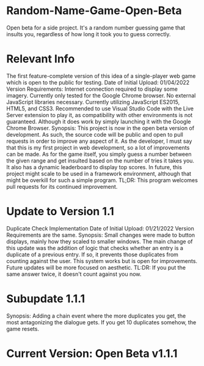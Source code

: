 # Random-Name-Game-Open-Beta
Open beta for a side project. It's a random number guessing game that insults you, regardless of how long it took you to guess correctly.

# Relevant Info
The first feature-complete version of this idea of a single-player web game which is open to the public for testing. 
Date of Initial Upload: 01/04/2022
Version Requirements: Internet connection required to display some imagery. Currently only tested for the Google Chrome browser. No external JavaScript libraries necessary. Currently utilizing JavaScript ES2015, HTML5, and CSS3. Recommended to use Visual Studio Code with the Live Server extension to play it, as compatibility with other environments is not guaranteed. Although it does work by simply launching it with the Google Chrome Browser.
Synopsis: This project is now in the open beta version of development. As such, the source code will be public and open to pull requests in order to improve any aspect of it. As the developer, I must say that this is my first project in web development, so a lot of improvements can be made. As for the game itself, you simply guess a number between the given range and get insulted based on the number of tries it takes you. It also has a dynamic leaderboard to display top scores. In future, this project might scale to be used in a framework environment, although that might be overkill for such a simple program.
TL;DR: This program welcomes pull requests for its continued improvement.

# Update to Version 1.1
Duplicate Check Implementation
Date of Initial Upload: 01/21/2022
Version Requirements are the same.
Synopsis: Small changes were made to button displays, mainly how they scaled to smaller windows. The main change of this update was the addition of logic that checks whether an entry is a duplicate of a previous entry. If so, it prevents those duplicates from counting against the user. This system works but is open for improvements. Future updates will be more focused on aesthetic.
TL:DR: If you put the same answer twice, it doesn't count against you now.

# Subupdate 1.1.1
Synopsis: Adding a chain event where the more duplicates you get, the most antagonizing the dialogue gets. If you get 10 duplicates somehow, the game resets.

# Current Version: Open Beta v1.1.1

